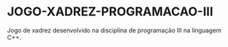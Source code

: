# JOGO-XADREZ-PROGRAMACAO-III
Jogo de xadrez desenvolvido na disciplina de programação III na linguagem C++.
